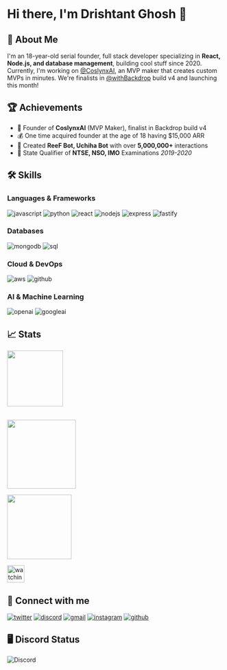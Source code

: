 
# Hi there, I'm Drishtant Ghosh 👋

## 🚀 About Me
I'm an 18-year-old serial founder, full stack developer  specializing in **React, Node.js, and database management**, building cool stuff since 2020. Currently, I'm working on [@CoslynxAI](https://x.com/CoslynxAI), an MVP maker that creates custom MVPs in minutes. We're finalists in [@withBackdrop](https://x.com/withBackdrop) build v4 and launching this month!


## 🏆 Achievements
- 🚀 Founder of **CoslynxAI** (MVP Maker), finalist in Backdrop build v4
- 💰 One time acquired founder at the age of 18 having $15,000 ARR
- 🤖 Created **ReeF Bot, Uchiha Bot** with over **5,000,000+** interactions
- 🥇 State Qualifier of **NTSE, NSO, IMO** Examinations *2019-2020*

## 🛠️ Skills

### Languages & Frameworks
![javascript](https://img.shields.io/badge/JavaScript-323330?style=for-the-badge&logo=javascript&logoColor=F7DF1E)
![python](https://img.shields.io/badge/Python-3670A0?style=for-the-badge&logo=python&logoColor=ffdd54)
![react](https://img.shields.io/badge/React-20232A?style=for-the-badge&logo=react&logoColor=61DAFB)
![nodejs](https://img.shields.io/badge/Node.js-339933?style=for-the-badge&logo=nodedotjs&logoColor=white)
![express](https://img.shields.io/badge/Express.js-000000?style=for-the-badge&logo=express&logoColor=white)
![fastify](https://img.shields.io/badge/fastify-202020?style=for-the-badge&logo=fastify&logoColor=white)


### Databases
![mongodb](https://img.shields.io/badge/MongoDB-4EA94B?style=for-the-badge&logo=mongodb&logoColor=white)
![sql](https://img.shields.io/badge/MySQL-005C84?style=for-the-badge&logo=mysql&logoColor=white)


### Cloud & DevOps
![aws](https://img.shields.io/badge/Amazon_AWS-FF9900?style=for-the-badge&logo=amazonaws&logoColor=white)
![github](https://img.shields.io/badge/GitHub-100000?style=for-the-badge&logo=github&logoColor=white)


### AI & Machine Learning
![openai](https://img.shields.io/badge/OpenAI-412991?style=for-the-badge&logo=openai&logoColor=white)
![googleai](https://img.shields.io/badge/Google_AI-4285F4?style=for-the-badge&logo=google&logoColor=white)


## 📈 Stats

<div align="left">
    <img height="130em" src="https://github-profile-trophy.vercel.app/?username=drix10&theme=juicyfresh&&title=Stars,Commit,Repo,Join&no-frame=true"/>
<br />
<br />
</div>
<p align="left">
    <a href="https://git.io/streak-stats">
        <img height="160em" src="https://github-readme-streak-stats.herokuapp.com/?user=drix10&theme=tokyonight"/>
    </a>
</p>
<p align="left"> 
<a href="https://github.com/drix10">
  <img height="150em" src="https://github-readme-stats-eight-theta.vercel.app/api/top-langs/?username=drix10&layout=compact&langs_count=8&theme=algolia"/>
</a>
</p>

<p align="left">
<img height="40em" src="https://komarev.com/ghpvc/?username=drix10&color=brightgreen" alt="watching_count">
</p>


## 🔗 Connect with me


[![twitter](https://img.shields.io/badge/Twitter-1DA1F2?style=for-the-badge&logo=twitter&logoColor=white)](https://twitter.com/DRIX_10_)
[![discord](https://img.shields.io/badge/discord-000000?style=for-the-badge&logo=discord&logoColor=white)](https://discord.com/users/954367061222633472)
[![gmail](https://img.shields.io/badge/Gmail-D14836?style=for-the-badge&logo=Gmail&logoColor=white)](mailto:https://github.com/drix10)
[![instagram](https://img.shields.io/badge/Instagram-E4405F?style=for-the-badge&logo=instagram&logoColor=white)](https://www.instagram.com/drix_10_/)
[![github](https://img.shields.io/badge/GitHub-100000?style=for-the-badge&logo=github&logoColor=white)](https://github.com/drix10)


## 🖥️ Discord Status


![Discord](https://discord.c99.nl/widget/theme-3/954367061222633472.png)
